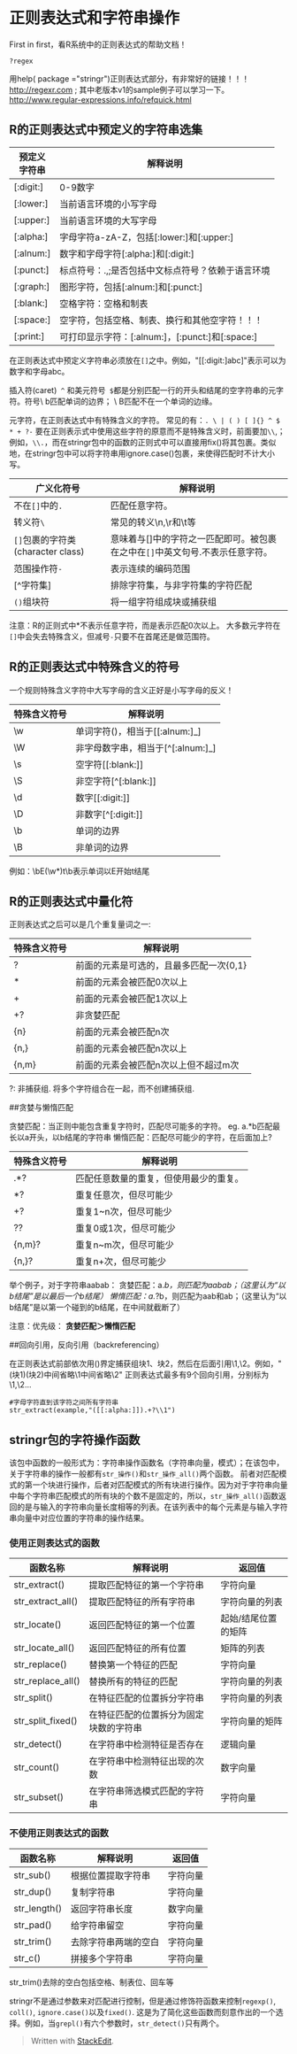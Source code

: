 # 正则表达式和字符串操作
First in first，看R系统中的正则表达式的帮助文档！
```
?regex
```
用help( package ="stringr")正则表达式部分，有非常好的链接！！！
http://regexr.com ; 其中老版本v1的sample例子可以学习一下。
http://www.regular-expressions.info/refquick.html

## R的正则表达式中预定义的字符串选集

预定义<br/>字符串|解释说明
--|--
[:digit:]|0-9数字
[:lower:]|当前语言环境的小写字母
[:upper:]|当前语言环境的大写字母
[:alpha:]|字母字符a-zA-Z，包括[:lower:]和[:upper:]
[:alnum:]|数字和字母字符[:alpha:]和[:digit:]
[:punct:]|标点符号：.,;是否包括中文标点符号？依赖于语言环境
[:graph:]|图形字符，包括[:alnum:]和[:punct:]
[:blank:]|空格字符：空格和制表
[:space:]|空字符，包括空格、制表、换行和其他空字符！！！
[:print:]|可打印显示字符：[:alnum:]，[:punct:]和[:space:]

在正则表达式中预定义字符串必须放在`[]`之中。例如，"[[:digit:]abc]"表示可以为数字和字母abc。

插入符(caret)` ^` 和美元符号` $`都是分别匹配一行的开头和结尾的空字符串的元字符。符号\ b匹配单词的边界； \ B匹配不在一个单词的边缘。

元字符，在正则表达式中有特殊含义的字符。
常见的有：`. \ | ( ) [ ]{} ^ $ * + ?-`
要在正则表示式中使用这些字符的原意而不是特殊含义时，前面要加`\\`,；例如，`\\.`，而在stringr包中的函数的正则式中可以直接用fix()将其包裹。类似地，在stringr包中可以将字符串用ignore.case()包裹，来使得匹配时不计大小写。

广义化符号|解释说明
--|--
不在`[]`中的`.`|匹配任意字符。
转义符`\` | 常见的转义\n,\r和\t等
`[]`包裹的字符类(character class)|意味着与[]中的字符之一匹配即可。被包裹在之中在`[]`中英文句号.不表示任意字符。
范围操作符`-`|表示连续的编码范围
[^字符集]|排除字符集，与非字符集的字符匹配
`()`组块符|将一组字符组成块或捕获组

注意：R的正则式中*不表示任意字符，而是表示匹配0次以上。
大多数元字符在`[]`中会失去特殊含义，但减号`-`只要不在首尾还是做范围符。


## R的正则表达式中特殊含义的符号
一个规则特殊含义字符中大写字母的含义正好是小写字母的反义！

特殊含义符号|解释说明
--|--
\w|单词字符()，相当于[[:alnum:]_]
\W|非字母数字串，相当于[^[:alnum:]_]
\s|空字符[[:blank:]]
\S|非空字符[^[:blank:]]
\d|数字[[:digit:]]
\D|非数字[^[:digit:]]
\b|单词的边界
\B|非单词的边界

例如：\bE(\w*)t\b表示单词以E开始t结尾


## R的正则表达式中量化符
正则表达式之后可以是几个重复量词之一:

特殊含义符号|解释说明
--|--
?|前面的元素是可选的，且最多匹配一次{0,1}
*|前面的元素会被匹配0次以上
+|前面的元素会被匹配1次以上
+?|非贪婪匹配
{n}|前面的元素会被匹配n次
{n,}|前面的元素会被匹配n次以上
{n,m}|前面的元素会被匹配n次以上但不超过m次

?: 非捕获组. 将多个字符组合在一起，而不创建捕获组.

##贪婪与懒惰匹配

贪婪匹配：当正则中能包含重复字符时，匹配尽可能多的字符。
eg.  a.*b匹配最长以a开头，以b结尾的字符串
懒惰匹配：匹配尽可能少的字符，在后面加上?

特殊含义符号|解释说明
--|-- 
.*?|匹配任意数量的重复，但使用最少的重复。
*? | 重复任意次，但尽可能少
+? | 重复1~n次，但尽可能少
??  |重复0或1次，但尽可能少
{n,m}?| 重复n~m次，但尽可能少
{n,}? |重复n+次，但尽可能少

举个例子，对于字符串aabab：
贪婪匹配：a.*b，则匹配为aabab；（这里认为“以b结尾”是以最后一个b结尾）
懒惰匹配：a.*?b，则匹配为aab和ab；（这里认为“以b结尾”是以第一个碰到的b结尾，在中间就截断了）

注意：优先级：   **贪婪匹配＞懒惰匹配**



##回向引用，反向引用（backreferencing）

在正则表达式前部依次用()界定捕获组块1、块2，然后在后面引用\\1,\\2。例如，"(块1)(块2)中间省略\\1中间省略\\2"
正则表达式最多有9个回向引用，分别标为\\1,\\2...
```
#字母字符直到该字符之间所有字符串
str_extract(example,"([[:alpha:]]).+?\\1")

```
## stringr包的字符操作函数

该包中函数的一般形式为：字符串操作函数名（字符串向量，模式）；在该包中，关于字符串的操作一般都有`str_操作()`和`str_操作_all()`两个函数。 前者对匹配模式的第一个块进行操作，后者对匹配模式的所有块进行操作。因为对于字符串向量中每个字符串匹配模式的所有块的个数不是固定的，所以，`str_操作_all()`函数返回的是与输入的字符串向量长度相等的列表。在该列表中的每个元素是与输入字符串向量中对应位置的字符串的操作结果。


### 使用正则表达式的函数
函数名称|解释说明|返回值
--|--|--
str_extract()|提取匹配特征的第一个字符串|字符向量
str_extract_all()|提取匹配特征的所有字符串|字符向量的列表
str_locate()|返回匹配特征的第一个位置|起始/结尾位置的矩阵
str_locate_all()|返回匹配特征的所有位置|矩阵的列表
str_replace()|替换第一个特征的匹配|字符向量
str_replace_all()|替换所有的特征的匹配|字符向量的列表
str_split()|在特征匹配的位置拆分字符串|字符向量的列表
str_split_fixed()|在特征匹配的位置拆分为固定块数的字符串|字符向量的矩阵
str_detect()|在字符串中检测特征是否存在|逻辑向量
str_count()|在字符串中检测特征出现的次数|数字向量
str_subset()|在字符串筛选模式匹配的字符串|字符向量

### 不使用正则表达式的函数

函数名称|解释说明|返回值
--|--|--
str_sub()|根据位置提取字符串|字符向量
str_dup()|复制字符串|字符向量
str_length()|返回字符串长度|数字向量
str_pad()|给字符串留空|字符向量
str_trim()|去除字符串两端的空白|字符向量
str_c()|拼接多个字符串|字符向量

str_trim()去除的空白包括空格、制表位、回车等

stringr不是通过参数来对匹配进行控制，但是通过修饰符函数来控制`regexp()`, `coll()`, `ignore.case()`以及`fixed()`. 这是为了简化这些函数而刻意作出的一个选择。例如，当`grepl()`有六个参数时，`str_detect()`只有两个。


> Written with [StackEdit](https://stackedit.io/).